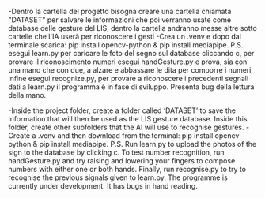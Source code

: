 -Dentro la cartella del progetto bisogna creare una cartella chiamata "DATASET" per salvare le informazioni che poi verranno usate come database delle gesture del LIS, dentro la cartella andranno messe altre sotto cartelle che l'IA userà per riconoscere i gesti
-Crea un .venv e dopo dal terminale scarica: pip install opencv-python & pip install mediapipe.
P.S.
esegui learn.py per caricare le foto del segno sul database cliccando c, per provare il riconoscimento numeri esegui handGesture.py e prova, sia con una mano che con due, a alzare e abbassare le dita per comporre i numeri, infine esegui recognize.py, per provare a riconoscere i precedenti segnali dati a learn.py
il programma è in fase di sviluppo. Presenta bug della lettura della mano.


-Inside the project folder, create a folder called ‘DATASET’ to save the information that will then be used as the LIS gesture database. Inside this folder, create other subfolders that the AI will use to recognise gestures.
-Create a .venv and then download from the terminal: pip install opencv-python & pip install mediapipe.
P.S.
Run learn.py to upload the photos of the sign to the database by clicking c. To test number recognition, run handGesture.py and try raising and lowering your fingers to compose numbers with either one or both hands. Finally, run recognise.py to try to recognise the previous signals given to learn.py.
The programme is currently under development. It has bugs in hand reading.
